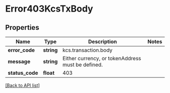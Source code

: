 # Error403KcsTxBody

## Properties

Name | Type | Description | Notes
------------ | ------------- | ------------- | -------------
**error_code** | **string** | kcs.transaction.body |
**message** | **string** | Either currency, or tokenAddress must be defined. |
**status_code** | **float** | 403 |

[[Back to API list]](../../README.md#api-endpoints)
